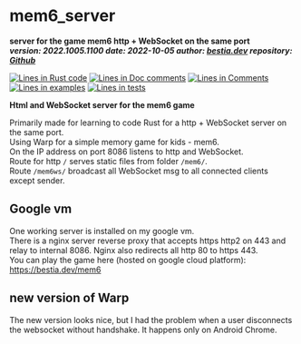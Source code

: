 # mem6_server

[//]: # (auto_cargo_toml_to_md start)

**server for the game mem6 http + WebSocket on the same port**  
***version: 2022.1005.1100 date: 2022-10-05 author: [bestia.dev](https://bestia.dev) repository: [Github](https://github.com/bestia-dev/mem6_game)***  

[//]: # (auto_cargo_toml_to_md end)

[//]: # (auto_lines_of_code start)
[![Lines in Rust code](https://img.shields.io/badge/Lines_in_Rust-271-green.svg)](https://github.com/bestia-dev/mem6_game/)
[![Lines in Doc comments](https://img.shields.io/badge/Lines_in_Doc_comments-35-blue.svg)](https://github.com/bestia-dev/mem6_game/)
[![Lines in Comments](https://img.shields.io/badge/Lines_in_comments-77-purple.svg)](https://github.com/bestia-dev/mem6_game/)
[![Lines in examples](https://img.shields.io/badge/Lines_in_examples-0-yellow.svg)](https://github.com/bestia-dev/mem6_game/)
[![Lines in tests](https://img.shields.io/badge/Lines_in_tests-0-orange.svg)](https://github.com/bestia-dev/mem6_game/)

[//]: # (auto_lines_of_code end)

**Html and WebSocket server for the mem6 game**  

Primarily made for learning to code Rust for a http + WebSocket server on the same port.  
Using Warp for a simple memory game for kids - mem6.  
On the IP address on port 8086 listens to http and WebSocket.  
Route for http `/` serves static files from folder `/mem6/`.  
Route `/mem6ws/` broadcast all WebSocket msg to all connected clients except sender.  

## Google vm

One working server is installed on my google vm.  
There is a nginx server reverse proxy that accepts https http2 on 443 and relay to internal 8086.
Nginx also redirects all http 80 to https 443.  
You can play the game here (hosted on google cloud platform):  
<https://bestia.dev/mem6>  

## new version of Warp

The new version looks nice, but I had the problem when a user disconnects the websocket without handshake. It happens only on Android Chrome.  
